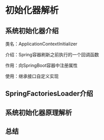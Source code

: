 # 初始化器解析

## 系统初始化器介绍

类名：ApplicationContextInitializer

介绍：Spring容器刷新之前执行的一个回调函数

作用：向SpringBoot容器中注册属性

使用：继承接口自定义实现

## SpringFactoriesLoader介绍

## 系统初始化器原理解析

## 总结

